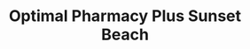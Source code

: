 ---
title: "Optimal Pharmacy Plus Sunset Beach"
url: /geraldton/optimal-pharmacy-plus-sunset-beach/
shop: Drogerie
---